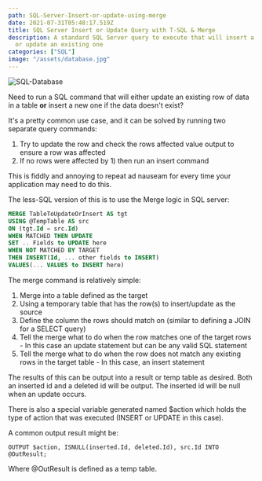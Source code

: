 ```yaml
---
path: SQL-Server-Insert-or-update-using-merge
date: 2021-07-31T05:48:17.519Z
title: SQL Server Insert or Update Query with T-SQL & Merge
description: A standard SQL Server query to execute that will insert a new row
  or update an existing one
categories: ["SQL"]
image: "/assets/database.jpg"
---
```

![SQL-Database](/assets/database.jpg "SQL Database")

Need to run a SQL command that will either update an existing row of data in a table **or** insert a new one if the data doesn't exist?

It's a pretty common use case, and it can be solved by running two separate query commands:

1. Try to update the row and check the rows affected value output to ensure a row was affected
2. If no rows were affected by 1) then run an insert command

This is fiddly and annoying to repeat ad nauseam for every time your application may need to do this.

The less-SQL version of this is to use the Merge logic in SQL server:

```sql
MERGE TableToUpdateOrInsert AS tgt
USING @TempTable AS src
ON (tgt.Id = src.Id)
WHEN MATCHED THEN UPDATE
SET .. Fields to UPDATE here
WHEN NOT MATCHED BY TARGET
THEN INSERT(Id, ... other fields to INSERT)
VALUES(... VALUES to INSERT here)
```

The merge command is relatively simple:

1. Merge into a table defined as the target
2. Using a temporary table that has the row(s) to insert/update as the source
3. Define the column the rows should match on (similar to defining a JOIN for a SELECT query)
4. Tell the merge what to do when the row matches one of the target rows - In this case an update statement but can be any valid SQL statement
5. Tell the merge what to do when the row does not match any existing rows in the target table - In this case, an insert statement

The results of this can be output into a result or temp table as desired. Both an inserted id and a deleted id will be output. The inserted id will be null when an update occurs.

There is also a special variable generated named $action which holds the type of action that was executed (INSERT or UPDATE in this case).

A common output result might be:

```
OUTPUT $action, ISNULL(inserted.Id, deleted.Id), src.Id INTO @OutResult;
```

Where @OutResult is defined as a temp table.